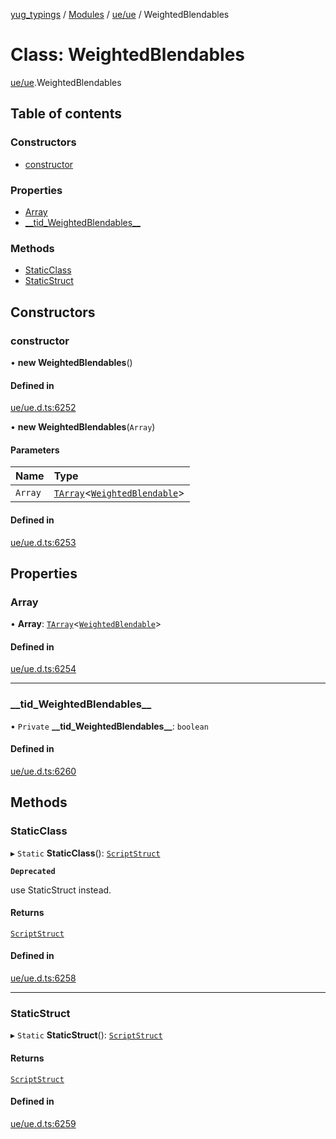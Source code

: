 [yug_typings](../README.md) / [Modules](../modules.md) / [ue/ue](../modules/ue_ue.md) / WeightedBlendables

# Class: WeightedBlendables

[ue/ue](../modules/ue_ue.md).WeightedBlendables

## Table of contents

### Constructors

- [constructor](ue_ue.WeightedBlendables.md#constructor)

### Properties

- [Array](ue_ue.WeightedBlendables.md#array)
- [\_\_tid\_WeightedBlendables\_\_](ue_ue.WeightedBlendables.md#__tid_weightedblendables__)

### Methods

- [StaticClass](ue_ue.WeightedBlendables.md#staticclass)
- [StaticStruct](ue_ue.WeightedBlendables.md#staticstruct)

## Constructors

### constructor

• **new WeightedBlendables**()

#### Defined in

[ue/ue.d.ts:6252](https://github.com/YugMetaverse/yug_typings/blob/b7d9b19/ue/ue.d.ts#L6252)

• **new WeightedBlendables**(`Array`)

#### Parameters

| Name | Type |
| :------ | :------ |
| `Array` | [`TArray`](../interfaces/ue_puerts.TArray.md)<[`WeightedBlendable`](ue_ue.WeightedBlendable.md)\> |

#### Defined in

[ue/ue.d.ts:6253](https://github.com/YugMetaverse/yug_typings/blob/b7d9b19/ue/ue.d.ts#L6253)

## Properties

### Array

• **Array**: [`TArray`](../interfaces/ue_puerts.TArray.md)<[`WeightedBlendable`](ue_ue.WeightedBlendable.md)\>

#### Defined in

[ue/ue.d.ts:6254](https://github.com/YugMetaverse/yug_typings/blob/b7d9b19/ue/ue.d.ts#L6254)

___

### \_\_tid\_WeightedBlendables\_\_

• `Private` **\_\_tid\_WeightedBlendables\_\_**: `boolean`

#### Defined in

[ue/ue.d.ts:6260](https://github.com/YugMetaverse/yug_typings/blob/b7d9b19/ue/ue.d.ts#L6260)

## Methods

### StaticClass

▸ `Static` **StaticClass**(): [`ScriptStruct`](ue_ue.ScriptStruct.md)

**`Deprecated`**

use StaticStruct instead.

#### Returns

[`ScriptStruct`](ue_ue.ScriptStruct.md)

#### Defined in

[ue/ue.d.ts:6258](https://github.com/YugMetaverse/yug_typings/blob/b7d9b19/ue/ue.d.ts#L6258)

___

### StaticStruct

▸ `Static` **StaticStruct**(): [`ScriptStruct`](ue_ue.ScriptStruct.md)

#### Returns

[`ScriptStruct`](ue_ue.ScriptStruct.md)

#### Defined in

[ue/ue.d.ts:6259](https://github.com/YugMetaverse/yug_typings/blob/b7d9b19/ue/ue.d.ts#L6259)
